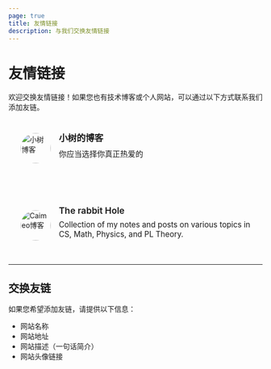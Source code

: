 ```yaml
---
page: true
title: 友情链接
description: 与我们交换友情链接
---
```


# 友情链接

欢迎交换友情链接！如果您也有技术博客或个人网站，可以通过以下方式联系我们添加友链。

<div class="friends-grid">

<div class="friend-card">
  <div class="friend-avatar">
    <img src="https://s3.juniortree.com/pic/2025/09/c93639947bdf6f3bc87bd18ed6b283ea.webp" alt="小树博客" />
  </div>
  <div class="friend-info">
    <h3><a href="https://www.juniortree.com" target="_blank">小树的博客</a></h3>
    <p>你应当选择你真正热爱的</p>
  </div>
</div>

<div class="friend-card">
  <div class="friend-avatar">
    <img src="https://s3.juniortree.com/pic/2025/10/8ef38a37a9545728cc8bc0ccb47e6856.webp" alt="Caimeo博客" />
  </div>
  <div class="friend-info">
    <h3><a href="https://caimeo.world" target="_blank">The rabbit Hole</a></h3>
    <p>Collection of my notes and posts on various topics in CS, Math, Physics, and PL Theory.</p>
  </div>
</div>

</div>

---

## 交换友链

如果您希望添加友链，请提供以下信息：

- 网站名称
- 网站地址
- 网站描述（一句话简介）
- 网站头像链接

<style>
.friends-grid {
  display: flex;
  flex-direction: column;
  gap: 2rem;
}

.friend-card {
  display: flex;
  align-items: center;
  gap: 1rem;
  padding: 1.5rem;
  border: 1px solid var(--vp-c-border);
  border-radius: 8px;
  background: var(--vp-c-bg);
  transition: all 0.3s ease;
}

.friend-card:hover {
  border-color: var(--vp-c-brand);
  box-shadow: 0 4px 12px rgba(0, 0, 0, 0.1);
  transform: translateY(-2px);
}

.friend-avatar {
  flex-shrink: 0;
  width: 60px;
  height: 60px;
  border-radius: 50%;
  overflow: hidden;
  border: 2px solid var(--vp-c-border);
}

.friend-avatar img {
  width: 100%;
  height: 100%;
  object-fit: cover;
}

.friend-info {
  flex: 1;
}

.friend-info h3 {
  margin: 0 0 0.5rem 0;
  font-size: 1.1rem;
  font-weight: 600;
}

.friend-info h3 a {
  color: var(--vp-c-text-1);
  text-decoration: none;
}

.friend-info h3 a:hover {
  color: var(--vp-c-brand);
}

.friend-info p {
  margin: 0 0 0.75rem 0;
  color: var(--vp-c-text-2);
  font-size: 0.95rem;
}

.friend-tags {
  display: flex;
  flex-wrap: wrap;
  gap: 0.5rem;
}

.tag {
  padding: 0.25rem 0.75rem;
  background: var(--vp-c-brand);
  color: white;
  border-radius: 999px;
  font-size: 0.8rem;
  font-weight: 500;
}

@media (max-width: 768px) {
  .friend-card {
    flex-direction: column;
    text-align: center;
  }

  .friend-tags {
    justify-content: center;
  }
}
</style>